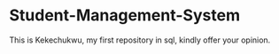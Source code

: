 # Student-Management-System
This is Kekechukwu, my first repository in sql,
kindly offer your opinion.
